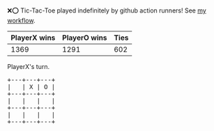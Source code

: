 :x::o: Tic-Tac-Toe played indefinitely by github action runners! See [my workflow](.github/workflows/play.yaml).

|PlayerX wins|PlayerO wins|Ties|
|-|-|-|
|1369|1291|602|

PlayerX's turn.

<pre>
+---+---+---+
|   | X | O |
+---+---+---+
|   |   |   |
+---+---+---+
|   |   |   |
+---+---+---+
</pre>